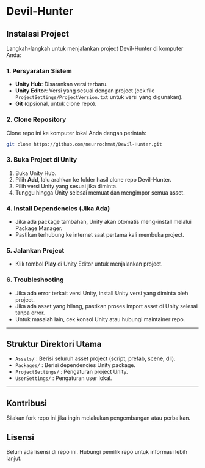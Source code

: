 # Devil-Hunter

## Instalasi Project

Langkah-langkah untuk menjalankan project Devil-Hunter di komputer Anda:

### 1. Persyaratan Sistem
- **Unity Hub**: Disarankan versi terbaru.
- **Unity Editor**: Versi yang sesuai dengan project (cek file `ProjectSettings/ProjectVersion.txt` untuk versi yang digunakan).
- **Git** (opsional, untuk clone repo).

### 2. Clone Repository
Clone repo ini ke komputer lokal Anda dengan perintah:
```bash
git clone https://github.com/neurrochmat/Devil-Hunter.git
```

### 3. Buka Project di Unity
1. Buka Unity Hub.
2. Pilih **Add**, lalu arahkan ke folder hasil clone repo Devil-Hunter.
3. Pilih versi Unity yang sesuai jika diminta.
4. Tunggu hingga Unity selesai memuat dan mengimpor semua asset.

### 4. Install Dependencies (Jika Ada)
- Jika ada package tambahan, Unity akan otomatis meng-install melalui Package Manager.
- Pastikan terhubung ke internet saat pertama kali membuka project.

### 5. Jalankan Project
- Klik tombol **Play** di Unity Editor untuk menjalankan project.

### 6. Troubleshooting
- Jika ada error terkait versi Unity, install Unity versi yang diminta oleh project.
- Jika ada asset yang hilang, pastikan proses import asset di Unity selesai tanpa error.
- Untuk masalah lain, cek konsol Unity atau hubungi maintainer repo.

---

## Struktur Direktori Utama
- `Assets/` : Berisi seluruh asset project (script, prefab, scene, dll).
- `Packages/` : Berisi dependencies Unity package.
- `ProjectSettings/` : Pengaturan project Unity.
- `UserSettings/` : Pengaturan user lokal.

---

## Kontribusi
Silakan fork repo ini jika ingin melakukan pengembangan atau perbaikan.

## Lisensi
Belum ada lisensi di repo ini. Hubungi pemilik repo untuk informasi lebih lanjut.
